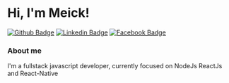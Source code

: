 # Hi, I'm Meick!

[![Github Badge](https://img.shields.io/badge/-Github-000?style=flat-square&logo=Github&logoColor=white&link=https://github.com/meickmora)](https://github.com/meickmora)
[![Linkedin Badge](https://img.shields.io/badge/-LinkedIn-blue?style=flat-square&logo=Linkedin&logoColor=white&link=https://web.facebook.com/profile.php?id=100076849504400/)](https://web.facebook.com/profile.php?id=100076849504400)
[![Facebook Badge](https://img.shields.io/badge/-Facebook-1ca0f1?style=flat-square&labelColor=1ca0f1&logo=facebook&logoColor=white&link=https://web.facebook.com/profile.php?id=100076849504400)](https://web.facebook.com/profile.php?id=100076849504400)

### About me
I'm a fullstack javascript developer, currently focused on NodeJs ReactJs and React-Native




<!---


- [Courses](https://www.treinaweb.com.br/cursos-online?q=fagner+pinheiro) 👨🏼‍🏫 - It's are technical courses on many technologies, such as Django, Flask, Python, Kotlin, Flutter, Dart, Git and more
- [Blog](https://www.treinaweb.com.br/blog/author/fagner-pinheiro/) ✍🏼 - I'm write about many things.
- [Website](https://fagnerpsantos.dev/) 💻 - Working on it.

meickmora/meickmora is a ✨ special ✨ repository because its `README.md` (this file) appears on your GitHub profile.
You can click the Preview link to take a look at your changes.
--->
